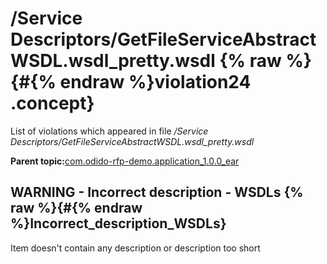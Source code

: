 # /Service Descriptors/GetFileServiceAbstractWSDL.wsdl\_pretty.wsdl {% raw %}{#{% endraw %}violation24 .concept}

List of violations which appeared in file */Service Descriptors/GetFileServiceAbstractWSDL.wsdl\_pretty.wsdl*

**Parent topic:**[com.odido-rfp-demo.application\_1.0.0\_ear](../../../qa/projects/com.odido-rfp-demo.application_1.0.0_ear.md)

## WARNING - Incorrect description - WSDLs {% raw %}{#{% endraw %}Incorrect_description_WSDLs}

Item doesn't contain any description or description too short

